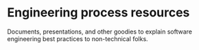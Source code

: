 # Engineering process resources
Documents, presentations, and other goodies to explain software engineering best practices to non-technical folks.
